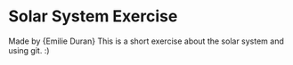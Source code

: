 # Solar System Exercise
Made by {Emilie Duran}
This is a short exercise about the solar system and using git. :)